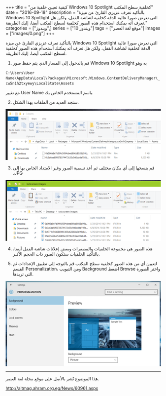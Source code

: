+++
title = "كيفية تعيين خلفية من Windows 10 Spotlight كخلفية سطح المكتب"
date = "2016-09-18"
description = "بالتأكيد تعرف عزيزي القارئ عن ميزة Windows 10 Spotlight التي تعرض صورا عالية الدقة كخلفية لشاشة القفل، ولكن هل تعرف أته يمكنك استخدام هذه الصور كخلفية لسطح المكتب أيضا، إليك الطريقة."
categories = ["ويندوز",]
series = ["ويندوز 10"]
tags = ["موقع لغة العصر"]
images = ["images/0.png"]
+++

بالتأكيد تعرف عزيزي القارئ عن ميزة Windows 10 Spotlight التي تعرض صورا عالية الدقة كخلفية لشاشة القفل، ولكن هل تعرف أته يمكنك استخدام هذه الصور كخلفية لسطح المكتب أيضا، إليك الطريقة.

1. قم بالدخول إلى المسار الذي يتم حفظ صور Windows 10 Spotlight به وهو

`C:\Users\User Name\AppData\Local\Packages\Microsoft.Windows.ContentDeliveryManager\_cw5n1h2txyewy\LocalState\Assets`

مع تغيير User Name باسم المستخدم الخاص بك.

2. ستجد العديد من الملفات بهذا الشكل.

![1](images/1.png)

3. قم بنسخها إلى أي مكان مختلف ثم أعد تسمية الصور وغير الامتداد الخاص بها إلى .JPG

![2](images/2.png)

4. هذه الصور هي مجموعة الخلفيات والمصغرات وبعض إعلانات شاشة القفل أيضا، بالتأكيد الخلفيات ستكون الصور ذات الحجم الأكبر.

5. لتعيين أي من هذه الصور كخلفية سطح المكتب قم بالتوجه إلى تطبيق الإعدادات ثم القسم Personalization، ومن التبويب Background اضغط Browse واختر الصورة التي تريدها.

![3](images/3.png)

---
هذا الموضوع نٌشر باﻷصل على موقع مجلة لغة العصر.

http://aitmag.ahram.org.eg/News/60961.aspx